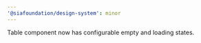 ```yaml
---
'@siafoundation/design-system': minor
---
```


Table component now has configurable empty and loading states.
